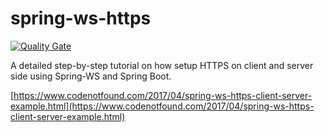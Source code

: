 # spring-ws-https

[![Quality Gate](https://sonarqube.com/api/badges/gate?key=com.codenotfound:spring-ws-https)](https://sonarqube.com/dashboard/index/com.codenotfound:spring-ws-https)

A detailed step-by-step tutorial on how setup HTTPS on client and server side using Spring-WS and Spring Boot.

[https://www.codenotfound.com/2017/04/spring-ws-https-client-server-example.html](https://www.codenotfound.com/2017/04/spring-ws-https-client-server-example.html)
